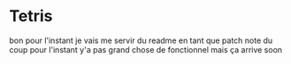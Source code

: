 # Tetris
bon pour l'instant je vais me servir du readme en tant que patch note
du coup pour l'instant y'a pas grand chose de fonctionnel mais ça arrive soon
